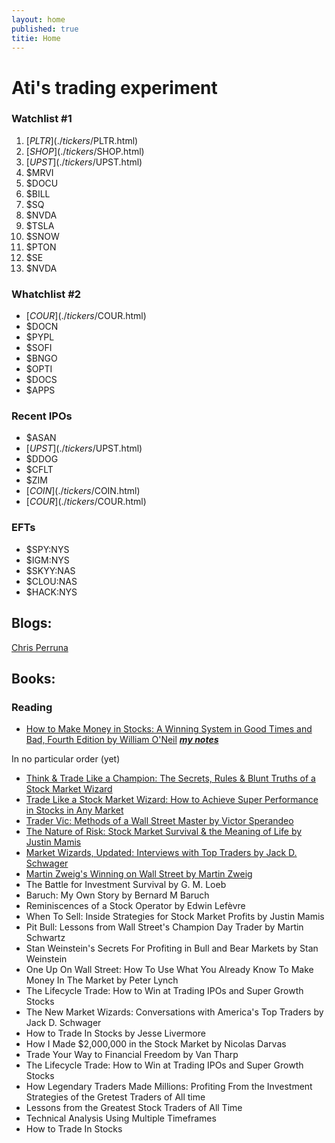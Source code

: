 ```yaml
---
layout: home
published: true
titie: Home
---
```


# Ati's trading experiment

### Watchlist #1
1. [$PLTR](./tickers/$PLTR.html)
1. [$SHOP](./tickers/$SHOP.html)
1. [$UPST](./tickers/$UPST.html)
1. $MRVI
1. $DOCU
1. $BILL
1. $SQ
1. $NVDA
1. $TSLA
1. $SNOW
1. $PTON
1. $SE
1. $NVDA


### Whatchlist #2
- [$COUR](./tickers/$COUR.html)
- $DOCN
- $PYPL
- $SOFI
- $BNGO
- $OPTI
- $DOCS
- $APPS


### Recent IPOs
- $ASAN
- [$UPST](./tickers/$UPST.html)
- $DDOG
- $CFLT
- $ZIM
- [$COIN](./tickers/$COIN.html)
- [$COUR](./tickers/$COUR.html)

### EFTs
- $SPY:NYS
- $IGM:NYS
- $SKYY:NAS
- $CLOU:NAS
- $HACK:NYS



## Blogs:

[Chris Perruna](http://www.chrisperruna.com/)

## Books:

### Reading 
- [How to Make Money in Stocks: A Winning System in Good Times and Bad, Fourth Edition by William O'Neil](https://www.amazon.com/How-Make-Money-Stocks-Winning/dp/0071614133) ***[my notes](./notes/books/how-to-make-mone-in-stocks.html)***


In no particular order (yet)

- [Think & Trade Like a Champion: The Secrets, Rules & Blunt Truths of a Stock Market Wizard](https://www.amazon.com.au/Think-Trade-Like-Champion-Secrets/dp/0996307931)
- [Trade Like a Stock Market Wizard: How to Achieve Super Performance in Stocks in Any Market](https://www.amazon.com.au/Trader-Vic-Methods-Wall-Street-Master-ebook/dp/B001C345CS)
- [Trader Vic: Methods of a Wall Street Master by Victor Sperandeo ](https://www.amazon.com.au/Trader-Vic-Methods-Wall-Street-Master-ebook/dp/B001C345CS)
- [The Nature of Risk: Stock Market Survival & the Meaning of Life by Justin Mamis](https://www.amazon.com.au/Nature-Publishing-Library-Contrary-Opinion/dp/0870341324)
- [Market Wizards, Updated: Interviews with Top Traders by Jack D. Schwager](https://www.amazon.com.au/Market-Wizards-Interviews-Traders-Updated/dp/1118273052)
- [Martin Zweig's Winning on Wall Street by Martin Zweig ](https://www.amazon.com.au/Winning-Wall-Street-Martin-Zweig/dp/0446672815/)
- The Battle for Investment Survival by G. M. Loeb
- Baruch: My Own Story by Bernard M Baruch
- Reminiscences of a Stock Operator by Edwin Lefèvre
- When To Sell: Inside Strategies for Stock Market Profits by Justin Mamis
- Pit Bull: Lessons from Wall Street's Champion Day Trader by Martin Schwartz
- Stan Weinstein's Secrets For Profiting in Bull and Bear Markets by Stan Weinstein
- One Up On Wall Street: How To Use What You Already Know To Make Money In The Market by Peter Lynch
- The Lifecycle Trade: How to Win at Trading IPOs and Super Growth Stocks
- The New Market Wizards: Conversations with America's Top Traders by Jack D. Schwager
- How to Trade In Stocks by Jesse Livermore
- How I Made $2,000,000 in the Stock Market by Nicolas Darvas
- Trade Your Way to Financial Freedom by Van Tharp 
- The Lifecycle Trade: How to Win at Trading IPOs and Super Growth Stocks
- How Legendary Traders Made Millions: Profiting From the Investment Strategies of the Gretest Traders of All time
- Lessons from the Greatest Stock Traders of All Time
- Technical Analysis Using Multiple Timeframes 
- How to Trade In Stocks

